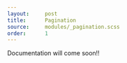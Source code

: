 ```yaml
---
layout:     post
title:      Pagination
source:     modules/_pagination.scss
order:      1
---
```


<p class="lead">Documentation will come soon!!</p>
